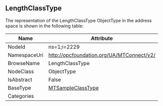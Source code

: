 <!-- objecttype -->
## LengthClassType
  
<!-- end of text -->
The representation of the LengthClassType ObjectType in the address space is shown in the following table:  

|Name|Attribute|
|---|---|
|NodeId|ns=1;i=2229|
|NamespaceUri|http://opcfoundation.org/UA/MTConnect/v2/|
|BrowseName|LengthClassType|
|NodeClass|ObjectType|
|IsAbstract|False|
|BaseType|[MTSampleClassType](../../ObjectTypes/MTSampleClassType/readme.md)|
|Categories||

